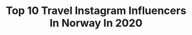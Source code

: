 ---
title: Top 10 Travel Instagram Influencers In Norway In 2020
description: >-
  Find top travel Instagram influencers in Norway in 2020. Most popular hashtags: #norway #norge #norwegian.
platform: Instagram
hits: 270
text_top: Discover the best Instagram profiles on inBeat.
text_bottom: Our database holds 270 Instagram influencers like this in Norway for you to collaborate.
profiles:
  - username: "world.with.you"
    fullname: >-
      LARA ღ RUI • Travel|Positivity
    bio: >-
      ➳ #travelcouple made in📍#Azores ⋆ Lara ＆ Rui ⋆ ❥ Exploring Life ❥ 𝗡𝗼𝘄 ✈︎ 🇵🇹 @visitazores
    location: "Norway"
    followers: 11391
    engagement: 1356
    commentsToLikes: 0.089375
    id: ck5q5xniiv1p80i11jw3oo4mz
    verified: false
    hashtags: "#couplesgoals, #relationshipgoals, #stpeterspool, #visitazores"
  - username: "marensolem"
    fullname: >-
      MAREN SOLEM 🇳🇴 Norway
    bio: >-
      mountains, exploring, travel, gym & outdoors. Life is fun🌾 ✉️ solemmaren@gmail.com
    location: "Norway"
    followers: 8127
    engagement: 1797
    commentsToLikes: 0.068003
    id: ck14jdqjdjty60i194xbed60e
    verified: false
    hashtags: "#hjelle, #mosekleivhornet, #sunnm, #norway"
  - username: "sol.and.pepper"
    fullname: >-
      WELTENBUMMLER 🚌💛
    bio: >-
      🌞Julie, Moritz, Sol & Pepper📍#portugal 🤰🏼Travelbaby 2 on the way 🎙Podcast: Socken in Sandalen ✉️sap@all-in.social 📔@mein_impressum 📸 Presets ↴
    location: "Norway"
    followers: 184548
    engagement: 1193
    commentsToLikes: 0.021325
    id: ck6twpggbtcct0j71g76zp128
    verified: false
    hashtags: "#mamablog, #preggobelly, #pregnant, #camperliving"
  - username: "evaciau"
    fullname: >-
      𝐓𝐫𝐚𝐯𝐞𝐥𝐢𝐧𝐠 𝐭𝐢𝐩𝐬 | 𝐀𝐜𝐭𝐢𝐯𝐞 𝐥𝐢𝐟𝐞
    bio: >-
      📍Norway Exploring new places | Traveling tips🏔 I travel all over NORWAY🇳🇴 Snowboarder🏂 Airbnb - get 35$ for your first trip⬇️
    location: "Norway"
    followers: 9511
    engagement: 823
    commentsToLikes: 0.089464
    id: ck5hms9qqmj080i11ub1ub0mk
    verified: false
    hashtags: "#norgefoto, #norwegiannature, #ut, #fjordsofnorway"
  - username: "kamilla_thorsen"
    fullname: >-
      • KAMMY •
    bio: >-
      My fashion, style & travels 🌟 Stavanger, Norway 🇳🇴 Plant based 💫
    location: "Norway"
    followers: 13980
    engagement: 709
    commentsToLikes: 0.114025
    id: ckaosvp25t81a0i786mqcaghb
    verified: false
    hashtags: "#benakd, #mylooks, #stylediaries, #oslo"
  - username: "michellebettina"
    fullname: >-
      🦋Storyteller🦋 📍Norway
    bio: >-
      ✈️ Travel 🌱 Healthy lifestyle 🏋🏼‍♀️ Fitness 👑 Private marketing consultant 🏦 Marketing Real Estate Collab: michelle@cconsult.no
    location: "Norway"
    followers: 39947
    engagement: 481
    commentsToLikes: 0.063986
    id: ckaoz3jbjk7ne0i78aulzu91d
    verified: false
    hashtags: ""
  - username: "siljekgs"
    fullname: >-
      Silje Kristine G. Storhaug
    bio: >-
      🕊 Travel • Fashion • Food • Nails • Makeup 📍Oslo,Norway 💌 siljekgstorhaug@gmail.com
    location: "Norway"
    followers: 92597
    engagement: 408
    commentsToLikes: 0.178310
    id: ck15rovt18z6a0i195vmdkg8o
    verified: false
    hashtags: "#instaphoto, #photooftheday, #me, #fashion"
  - username: "juliebjanes"
    fullname: >-
      Julie Bjanes | NORWAY
    bio: >-
      👨‍👩‍👧 Family first 🤰🏽 🤸🏽‍♂️Personal Trainer 🏆Doing all the things they said I couldn’t ⛰Active lifestyle=makes me happy 🌍 travel
    location: "Norway"
    followers: 15128
    engagement: 336
    commentsToLikes: 0.137986
    id: ck15qhvuk2x4x0i198u4yylk7
    verified: false
    hashtags: "#outdoorlife, #mother, #training, #mittfriluftsliv"
  - username: "damianpt.no"
    fullname: >-
      🇵🇱•Damian•🇳🇴
    bio: >-
      | Personal Trainer | Photographer @damianphoto.no | | Brand Building Marketing | Traveler🌏 @kevkevoslo #Love @Piccojack
    location: "Norway"
    followers: 199179
    engagement: 414
    commentsToLikes: 0.015632
    id: ck5c3emjez64i0i11f7cce85o
    verified: false
    hashtags: "#roadtrip, #beautiful, #motivation, #oslove"
  - username: "ftbletsas"
    fullname: >-
      Ευτύχης Μπλέτσας
    bio: >-
      Happy Traveller 🎥 Filmmaker 📺 TV Host 🎬 ΥouTuber ▶️ Travel vlogger from Greece 🇬🇷 Countries count 81
    location: "Norway"
    followers: 219954
    engagement: 473
    commentsToLikes: 0.013251
    id: ck5zmitrfmnga0i14wittnlwk
    verified: true
    hashtags: "#happytraveller, #gluten, #no, #healthysnacks"
---